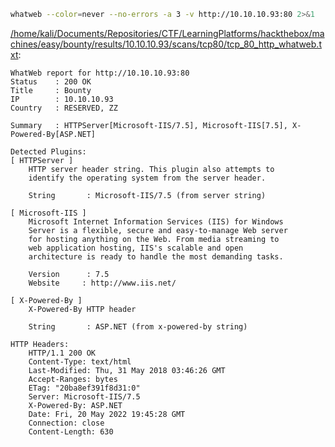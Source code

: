 ```bash
whatweb --color=never --no-errors -a 3 -v http://10.10.10.93:80 2>&1
```

[/home/kali/Documents/Repositories/CTF/LearningPlatforms/hackthebox/machines/easy/bounty/results/10.10.10.93/scans/tcp80/tcp_80_http_whatweb.txt](file:///home/kali/Documents/Repositories/CTF/LearningPlatforms/hackthebox/machines/easy/bounty/results/10.10.10.93/scans/tcp80/tcp_80_http_whatweb.txt):

```
WhatWeb report for http://10.10.10.93:80
Status    : 200 OK
Title     : Bounty
IP        : 10.10.10.93
Country   : RESERVED, ZZ

Summary   : HTTPServer[Microsoft-IIS/7.5], Microsoft-IIS[7.5], X-Powered-By[ASP.NET]

Detected Plugins:
[ HTTPServer ]
	HTTP server header string. This plugin also attempts to
	identify the operating system from the server header.

	String       : Microsoft-IIS/7.5 (from server string)

[ Microsoft-IIS ]
	Microsoft Internet Information Services (IIS) for Windows
	Server is a flexible, secure and easy-to-manage Web server
	for hosting anything on the Web. From media streaming to
	web application hosting, IIS's scalable and open
	architecture is ready to handle the most demanding tasks.

	Version      : 7.5
	Website     : http://www.iis.net/

[ X-Powered-By ]
	X-Powered-By HTTP header

	String       : ASP.NET (from x-powered-by string)

HTTP Headers:
	HTTP/1.1 200 OK
	Content-Type: text/html
	Last-Modified: Thu, 31 May 2018 03:46:26 GMT
	Accept-Ranges: bytes
	ETag: "20ba8ef391f8d31:0"
	Server: Microsoft-IIS/7.5
	X-Powered-By: ASP.NET
	Date: Fri, 20 May 2022 19:45:28 GMT
	Connection: close
	Content-Length: 630



```
